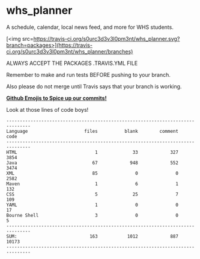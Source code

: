 # whs_planner
A schedule, calendar, local news feed, and more for WHS students.

[<img src=https://travis-ci.org/s0urc3d3v3l0pm3nt/whs_planner.svg?branch=packages>](https://travis-ci.org/s0urc3d3v3l0pm3nt/whs_planner/branches)

ALWAYS ACCEPT THE PACKAGES .TRAVIS.YML FILE

Remember to make and run tests BEFORE pushing to your branch.

Also please do not merge until Travis says that your branch is working.

[**Github Emojis to Spice up our commits!**](http://www.webpagefx.com/tools/emoji-cheat-sheet/)

Look at those lines of code boys!
```
-------------------------------------------------------------------------------
Language                     files          blank        comment           code
-------------------------------------------------------------------------------
HTML                             1             33            327           3854
Java                            67            948            552           3474
XML                             85              0              0           2582
Maven                            1              6              1            132
CSS                              5             25              7            109
YAML                             1              0              0             17
Bourne Shell                     3              0              0              5
-------------------------------------------------------------------------------
SUM:                           163           1012            887          10173
-------------------------------------------------------------------------------
```
